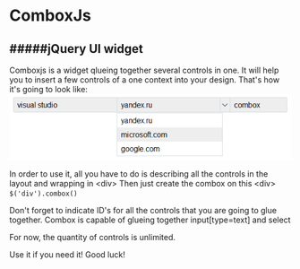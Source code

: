 ComboxJs
========
#####jQuery UI widget
---------------------

Comboxjs is a widget qlueing together several controls in one. It will help you to insert a few controls of a one context into your design. That's how it's going to look like: <br />
![combox](img/combox.png)

In order to use it, all you have to do is describing all the controls in the layout and wrapping in &lt;div&gt;
Then just create the combox on this &lt;div&gt; <code>$('div').combox()</code> 

Don't forget to indicate ID's for all the controls that you are going to glue together. Combox is capable of glueing together input[type=text] and select

For now, the quantity of controls is unlimited.

Use it if you need it! Good luck!
